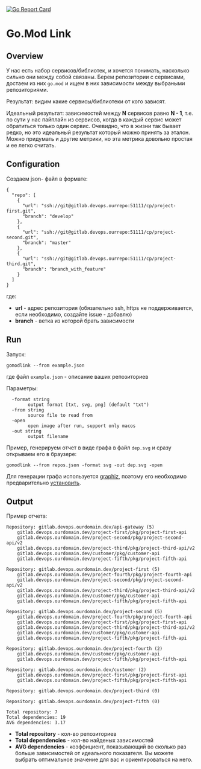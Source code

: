 [![Go Report Card](https://goreportcard.com/badge/github.com/razielsd/gomodlink)](https://goreportcard.com/report/github.com/razielsd/gomodlink)

# Go.Mod Link

## Overview
У нас есть набор сервисов/библиотек, и хочется понимать, насколько сильно они между собой связаны. Берем репозитории с сервисами, достаем из них `go.mod` и ищем в них зависимости между выбраными репозиториями.

Результат: видим какие сервисы/библиотеки от кого зависят.

Идеальный результат: зависимостей между **N** сервисов равно **N - 1**, т.е. по сути у нас пайплайн из сервисов, когда в каждый сервис может обратиться только один сервис. Очевидно, что в жизни так бывает редко, но это идеальный результат который можно принять за эталон. Можно придумать и другие метрики, но эта метрика довольно простая и ее легко считать.

## Configuration
Создаем json- файл в формате:
```
{
  "repo": [
    {
      "url": "ssh://git@gitlab.devops.ourrepo:51111/cp/project-first.git",
      "branch": "develop"
    },
    {
      "url": "ssh://git@gitlab.devops.ourrepo:51111/cp/project-second.git",
      "branch": "master"
    },
    {
      "url": "ssh://git@gitlab.devops.ourrepo:51111/cp/project-third.git",
      "branch": "branch_with_feature"
    }
  ]
}
```
где:
 * **url** - адрес репозитория (обязательно ssh, https не поддерживается, если необходимо, создайте issue - добавлю)
 * **branch** - ветка из которой брать зависимости

## Run
Запуск:
```
gomodlink --from example.json
```
где файл `example.json` - описание ваших репозиториев

Параметры:
```
  -format string
    	output format [txt, svg, png] (default "txt")
  -from string
    	source file to read from
  -open
    	open image after run, support only macos
  -out string
    	output filename
```

Пример, генерируем отчет в виде графа в файл `dep.svg` и сразу открываем его в браузере:
```
gomodlink --from repos.json -format svg -out dep.svg -open
```
Для генерации графа используется [graphiz](https://graphviz.org/), поэтому его необходимо предварительно [установить](https://graphviz.org/download/).

## Output
Пример отчета:
```
Repository: gitlab.devops.ourdomain.dev/api-gateway (5)
    gitlab.devops.ourdomain.dev/project-first/pkg/project-first-api
    gitlab.devops.ourdomain.dev/project-second/pkg/project-second-api/v2
    gitlab.devops.ourdomain.dev/project-third/pkg/project-third-api/v2
    gitlab.devops.ourdomain.dev/customer/pkg/customer-api
    gitlab.devops.ourdomain.dev/project-fifth/pkg/project-fifth-api

Repository: gitlab.devops.ourdomain.dev/project-first (5)
    gitlab.devops.ourdomain.dev/project-fourth/pkg/project-fourth-api
    gitlab.devops.ourdomain.dev/project-second/pkg/project-second-api/v2
    gitlab.devops.ourdomain.dev/project-third/pkg/project-third-api/v2
    gitlab.devops.ourdomain.dev/customer/pkg/customer-api
    gitlab.devops.ourdomain.dev/project-fifth/pkg/project-fifth-api

Repository: gitlab.devops.ourdomain.dev/project-second (5)
    gitlab.devops.ourdomain.dev/project-fourth/pkg/project-fourth-api
    gitlab.devops.ourdomain.dev/project-first/pkg/project-first-api
    gitlab.devops.ourdomain.dev/project-third/pkg/project-third-api/v2
    gitlab.devops.ourdomain.dev/customer/pkg/customer-api
    gitlab.devops.ourdomain.dev/project-fifth/pkg/project-fifth-api

Repository: gitlab.devops.ourdomain.dev/project-fourth (2)
    gitlab.devops.ourdomain.dev/customer/pkg/customer-api
    gitlab.devops.ourdomain.dev/project-fifth/pkg/project-fifth-api

Repository: gitlab.devops.ourdomain.dev/customer (2)
    gitlab.devops.ourdomain.dev/project-first/pkg/project-first-api
    gitlab.devops.ourdomain.dev/project-fifth/pkg/project-fifth-api

Repository: gitlab.devops.ourdomain.dev/project-third (0)

Repository: gitlab.devops.ourdomain.dev/project-fifth (0)

Total repository: 7
Total dependencies: 19
AVG dependencies: 3.17
```
 * **Total repository** - кол-во репозиториев
 * **Total dependencies** - кол-во найденых зависимостей
 * **AVG dependencies** - коэффициент, показывающий во сколько раз больше зависимостей от идеального показателя. Вы можете выбрать оптимальное значение для вас и ориентироваться на него.
